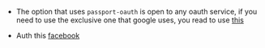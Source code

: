 - The option that uses `passport-oauth` is open to any oauth service, if you need to use the exclusive one that google uses, you read to use [this](https://platzi.com/clases/1649-passport/22003-autenticacion-con-google-usando-openid-connect/)

- Auth this [facebook](https://platzi.com/clases/1649-passport/22006-autenticacion-con-facebook/)